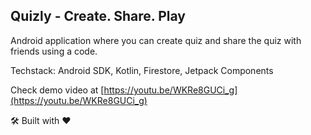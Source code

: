 ## Quizly - Create. Share. Play

Android application where you can create quiz and share the quiz with friends using a code. 

Techstack: Android SDK, Kotlin, Firestore, Jetpack Components


Check demo video at [https://youtu.be/WKRe8GUCi_g](https://youtu.be/WKRe8GUCi_g)


🛠 Built with ♥ 


